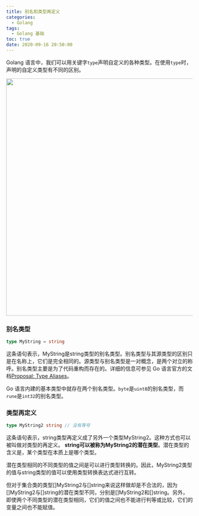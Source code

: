 ```yaml
---
title: 别名和类型再定义
categories:
  - Golang
tags:
  - Golang 基础
toc: true
date: 2020-09-16 20:50:00
---
```


Golang 语言中，我们可以用关键字`type`声明自定义的各种类型。在使用`type`时，声明的自定义类型有不同的区别。

<div style="text-align: center;">
    <img src="https://static-1256611153.file.myqcloud.com/img/picgo/20200916203327.png" width="640"/>
</div>
<!-- more -->


### 别名类型

```go
type MyString = string
```

这条语句表示，MyString是string类型的别名类型。别名类型与其源类型的区别只是在名称上，它们是完全相同的。源类型与别名类型是一对概念，是两个对立的称呼。别名类型主要是为了代码重构而存在的。详细的信息可参见 Go 语言官方的文档[Proposal: Type Aliases](https://golang.org/design/18130-type-alias)。

Go 语言内建的基本类型中就存在两个别名类型。`byte`是`uint8`的别名类型，而`rune`是`int32`的别名类型。


### 类型再定义

```go
type MyString2 string // 没有等号
```

这条语句表示，string类型再定义成了另外一个类型MyString2。这种方式也可以被叫做对类型的再定义。 **string可以被称为MyString2的潜在类型**。潜在类型的含义是，某个类型在本质上是哪个类型。

潜在类型相同的不同类型的值之间是可以进行类型转换的。因此，MyString2类型的值与string类型的值可以使用类型转换表达式进行互转。

但对于集合类的类型[]MyString2与[]string来说这样做却是不合法的，因为[]MyString2与[]string的潜在类型不同，分别是[]MyString2和[]string。另外，即使两个不同类型的潜在类型相同，它们的值之间也不能进行判等或比较，它们的变量之间也不能赋值。
